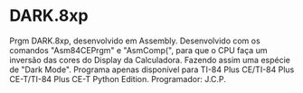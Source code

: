 # DARK.8xp
Prgm DARK.8xp, desenvolvido em Assembly. Desenvolvido com os comandos "Asm84CEPrgm" e "AsmComp(", para que o CPU faça um inversão das cores do Display da Calculadora. Fazendo assim uma espécie de "Dark Mode". Programa apenas disponível para TI-84 Plus CE/TI-84 Plus CE-T/TI-84 Plus CE-T Python Edition.
Programador: J.C.P.
